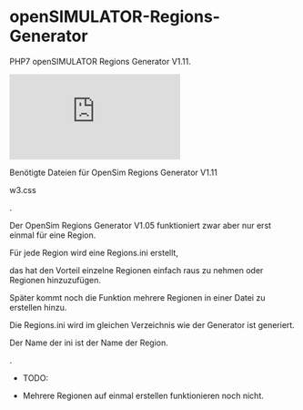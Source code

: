 # openSIMULATOR-Regions-Generator
PHP7 openSIMULATOR Regions Generator V1.11.

![Title](http://virtual-talk.de/attachment.php?aid=2265)

Benötigte Dateien für OpenSim Regions Generator V1.11

w3.css

.

Der OpenSim Regions Generator V1.05 funktioniert zwar aber nur erst einmal für eine Region.

Für jede Region wird eine Regions.ini erstellt,

das hat den Vorteil einzelne Regionen einfach raus zu nehmen oder Regionen hinzuzufügen.

Später kommt noch die Funktion mehrere Regionen in einer Datei zu erstellen hinzu.

Die Regions.ini wird im gleichen Verzeichnis wie der Generator ist generiert.

Der Name der ini ist der Name der Region.

.

* TODO:

* Mehrere Regionen auf einmal erstellen funktionieren noch nicht.
